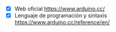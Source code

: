 - [x] Web oficial https://www.arduino.cc/
- [x] Lenguaje de programación y sintaxis https://www.arduino.cc/reference/en/
